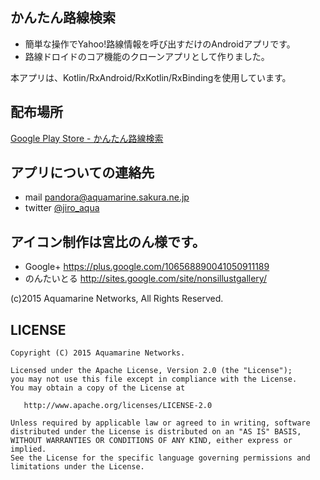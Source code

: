 ## かんたん路線検索
- 簡単な操作でYahoo!路線情報を呼び出すだけのAndroidアプリです。
- 路線ドロイドのコア機能のクローンアプリとして作りました。

本アプリは、Kotlin/RxAndroid/RxKotlin/RxBindingを使用しています。

## 配布場所
[Google Play Store - かんたん路線検索](https://play.google.com/store/apps/details?id=jp.gr.aqua.rosen&hl=ja)

## アプリについての連絡先
- mail pandora@aquamarine.sakura.ne.jp
- twitter [@jiro_aqua](https://twitter.com/jiro_aqua)

## アイコン制作は宮比のん様です。
- Google+ https://plus.google.com/106568890041050911189
- のんたいとる http://sites.google.com/site/nonsillustgallery/

(c)2015 Aquamarine Networks, All Rights Reserved.

## LICENSE

```
Copyright (C) 2015 Aquamarine Networks.

Licensed under the Apache License, Version 2.0 (the "License");
you may not use this file except in compliance with the License.
You may obtain a copy of the License at

   http://www.apache.org/licenses/LICENSE-2.0

Unless required by applicable law or agreed to in writing, software
distributed under the License is distributed on an "AS IS" BASIS,
WITHOUT WARRANTIES OR CONDITIONS OF ANY KIND, either express or implied.
See the License for the specific language governing permissions and
limitations under the License.
```
